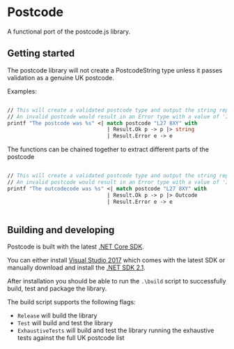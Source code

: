# Postcode 

A functional port of the postcode.js library.

## Getting started

The postcode library will not create a PostcodeString type unless it passes validation as a genuine UK postcode.

Examples:

```fsharp

// This will create a validated postcode type and output the string representation of its value.
// An invalid postcode would result in an Error type with a value of 'Invalid Postcode'
printf "The postcode was %s" <| match postcode "L27 8XY" with 
                                | Result.Ok p -> p |> string 
                                | Result.Error e -> e  
```

The functions can be chained together to extract different parts of the postcode 

```fsharp

// This will create a validated postcode type and output the string representation of its outcode value.
// An invalid postcode would result in an Error type with a value of 'Invalid Postcode'
printf "The outcodecode was %s" <| match postcode "L27 8XY" with 
                                | Result.Ok p -> p |> Outcode 
                                | Result.Error e -> e  
                              
```

## Building and developing

Postcode is built with the latest [.NET Core SDK](https://www.microsoft.com/net/download/core).

You can either install [Visual Studio 2017](https://www.visualstudio.com/vs/) which comes with the latest SDK or manually download and install the [.NET SDK 2.1](https://www.microsoft.com/net/download/core).

After installation you should be able to run the `.\build` script to successfully build, test and package the library.

The build script supports the following flags:

- `Release` will build the library
- `Test` will build and test the library
- `ExhaustiveTests` will build and test the library running the exhaustive tests against the full UK postcode list

